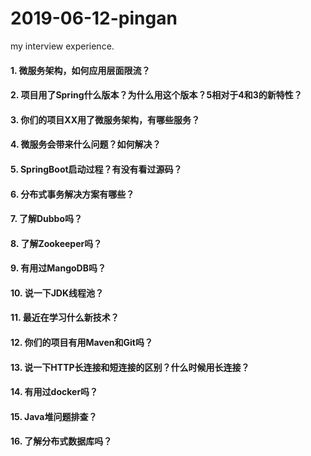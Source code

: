 # 2019-06-12-pingan
my interview experience.

#### 1. 微服务架构，如何应用层面限流？

#### 2. 项目用了Spring什么版本？为什么用这个版本？5相对于4和3的新特性？

#### 3. 你们的项目XX用了微服务架构，有哪些服务？

#### 4. 微服务会带来什么问题？如何解决？

#### 5. SpringBoot启动过程？有没有看过源码？

#### 6. 分布式事务解决方案有哪些？

#### 7. 了解Dubbo吗？

#### 8. 了解Zookeeper吗？

#### 9. 有用过MangoDB吗？

#### 10. 说一下JDK线程池？

#### 11. 最近在学习什么新技术？

#### 12. 你们的项目有用Maven和Git吗？

#### 13. 说一下HTTP长连接和短连接的区别？什么时候用长连接？

#### 14. 有用过docker吗？

#### 15. Java堆问题排查？

#### 16. 了解分布式数据库吗？
